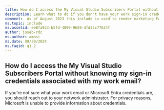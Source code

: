 ```yaml
---
title: How do I access the My Visual Studio Subscribers Portal without knowing my sign-in credentials associated with my work email?
description: Learn what to do if you don't have your work sign-in credentials.  
comment:  As of August 2023 this include is used to render marketing FAQ content for VS Subscriptions in the following portals - VSCom, Manage, and My portals. It was not used for learn.microsoft.com content at that time.  SMEs are Jose Becerra and Larissa Crawford of Red Door Collaborative and Angela Cao-Hong.
ms.topic: include
ms.assetid: ee8fa933-b5fd-4099-9689-dfd25c77624f
author: joseb-rdc
ms.author: amast
ms.date: 09/30/2024
ms.faqid: q1_2
---
```


## How do I access the My Visual Studio Subscribers Portal without knowing my sign-in credentials associated with my work email?

If you're not sure what your work email or Microsoft Entra credentials are, you should reach out to your network administrator. For privacy reasons, Microsoft is unable to provide information about credentials.  

